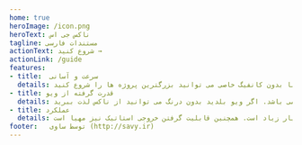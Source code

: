 ```yaml
---
home: true
heroImage: /icon.png
heroText: ناکس جی اس
tagline: مستندات فارسی
actionText: شروع کنید →
actionLink: /guide
features:
- title:  سرعت و آسانی
  details: اولویت اول ناکس با آسانی و سرعت می باشد. تقریبا بدون کانفیگ خاصی می توانید بزرگترین پروژه ها را شروع کنید! .
- title: قدرت گرفته از ویو
  details: هسته ی اصلی ناکس با ویو می باشد. اگر ویو بلدید بدون درنگ می توانید از ناکس لذت ببرید!
- title: عملکرد
  details: سرعت لود صفحات در ناکس بسیار زیاد است. همچنین قابلیت گرفتن خروجی استاتیک نیز مهیا است.
footer:   توسط ساوی (http://savy.ir)
---
```

